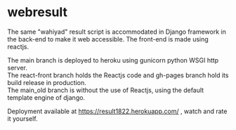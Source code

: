 # webresult
The same "wahiyad" result script is accommodated in Django framework in the back-end to make it web accessible.
The front-end is made using reactjs.

The main branch is deployed to heroku using gunicorn python WSGI http server.  
The react-front branch holds the Reactjs code and gh-pages branch hold its build release in production.  
The main_old branch is without the use of Reactjs, using the default template engine of django.  
  
Deployment available at https://result1822.herokuapp.com/ , watch and rate it yourself.
